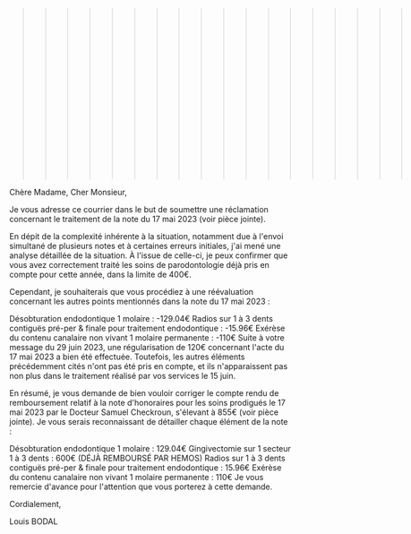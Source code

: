 
>>>>>>>>>>>>>>>>>>>>>>>>>envoye le 28.07.2023

Chère Madame, Cher Monsieur,

Je vous adresse ce courrier dans le but de soumettre une réclamation concernant le traitement de la note du 17 mai 2023 (voir pièce jointe).

En dépit de la complexité inhérente à la situation, notamment due à l'envoi simultané de plusieurs notes et à certaines erreurs initiales, j'ai mené une analyse détaillée de la situation. À l'issue de celle-ci, je peux confirmer que vous avez correctement traité les soins de parodontologie déjà pris en compte pour cette année, dans la limite de 400€.

Cependant, je souhaiterais que vous procédiez à une réévaluation concernant les autres points mentionnés dans la note du 17 mai 2023 :

Désobturation endodontique 1 molaire : -129.04€
Radios sur 1 à 3 dents contiguës pré-per & finale pour traitement endodontique : -15.96€
Exérèse du contenu canalaire non vivant 1 molaire permanente : -110€
Suite à votre message du 29 juin 2023, une régularisation de 120€ concernant l'acte du 17 mai 2023 a bien été effectuée. Toutefois, les autres éléments précédemment cités n'ont pas été pris en compte, et ils n'apparaissent pas non plus dans le traitement réalisé par vos services le 15 juin.

En résumé, je vous demande de bien vouloir corriger le compte rendu de remboursement relatif à la note d'honoraires pour les soins prodigués le 17 mai 2023 par le Docteur Samuel Checkroun, s'élevant à 855€ (voir pièce jointe). Je vous serais reconnaissant de détailler chaque élément de la note :

Désobturation endodontique 1 molaire : 129.04€
Gingivectomie sur 1 secteur 1 à 3 dents : 600€ (DÉJÀ REMBOURSÉ PAR HEMOS)
Radios sur 1 à 3 dents contiguës pré-per & finale pour traitement endodontique : 15.96€
Exérèse du contenu canalaire non vivant 1 molaire permanente : 110€
Je vous remercie d'avance pour l'attention que vous porterez à cette demande.

Cordialement,

Louis BODAL
